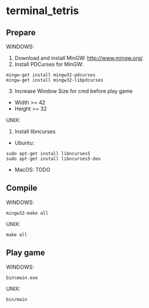 # terminal_tetris

## Prepare
WINDOWS:
1. Download and install MinGW: http://www.mingw.org/
2. Install PDCurses for MinGW:
```
mingw-get install mingw32-pdcurses
mingw-get install mingw32-libpdcurses
```
3. Increase Window Size for cmd before play game
- Width >= 42
- Height >= 32

UNIX:
1. Install libncurses
- Ubuntu:
```
sudo apt-get install libncurses5
sudo apt-get install libncurses5-dev
```

- MacOS: TODO

## Compile
WINDOWS:
```
mingw32-make all
```
UNIX:
```
make all
```

## Play game
WINDOWS:
```
bin\main.exe
```
UNIX:
```
bin/main
```
